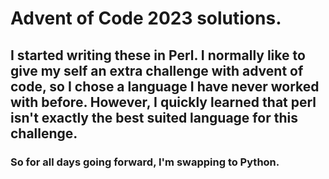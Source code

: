 # Advent of Code 2023 solutions. 
## I started writing these in Perl. I normally like to give my self an extra challenge with advent of code, so I chose a language I have never worked with before. However, I quickly learned that perl isn't exactly the best suited language for this challenge.
### So for all days going forward, I'm swapping to Python.